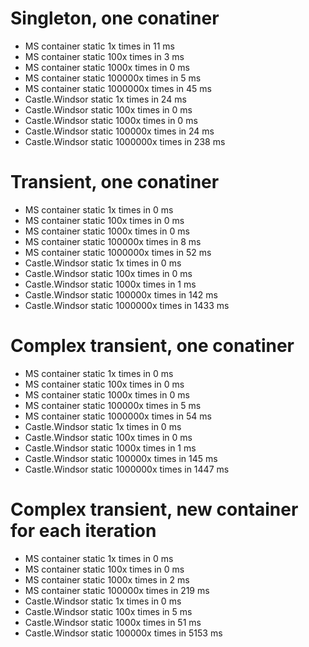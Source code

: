 # Singleton, one conatiner
- MS container static 1x times in 11 ms
- MS container static 100x times in 3 ms
- MS container static 1000x times in 0 ms
- MS container static 100000x times in 5 ms
- MS container static 1000000x times in 45 ms
- Castle.Windsor static 1x times in 24 ms
- Castle.Windsor static 100x times in 0 ms
- Castle.Windsor static 1000x times in 0 ms
- Castle.Windsor static 100000x times in 24 ms
- Castle.Windsor static 1000000x times in 238 ms

# Transient, one conatiner
- MS container static 1x times in 0 ms
- MS container static 100x times in 0 ms
- MS container static 1000x times in 0 ms
- MS container static 100000x times in 8 ms
- MS container static 1000000x times in 52 ms
- Castle.Windsor static 1x times in 0 ms
- Castle.Windsor static 100x times in 0 ms
- Castle.Windsor static 1000x times in 1 ms
- Castle.Windsor static 100000x times in 142 ms
- Castle.Windsor static 1000000x times in 1433 ms

# Complex transient, one conatiner
- MS container static 1x times in 0 ms
- MS container static 100x times in 0 ms
- MS container static 1000x times in 0 ms
- MS container static 100000x times in 5 ms
- MS container static 1000000x times in 54 ms
- Castle.Windsor static 1x times in 0 ms
- Castle.Windsor static 100x times in 0 ms
- Castle.Windsor static 1000x times in 1 ms
- Castle.Windsor static 100000x times in 145 ms
- Castle.Windsor static 1000000x times in 1447 ms

# Complex transient, new container for each iteration
- MS container static 1x times in 0 ms
- MS container static 100x times in 0 ms
- MS container static 1000x times in 2 ms
- MS container static 100000x times in 219 ms
- Castle.Windsor static 1x times in 0 ms
- Castle.Windsor static 100x times in 5 ms
- Castle.Windsor static 1000x times in 51 ms
- Castle.Windsor static 100000x times in 5153 ms
